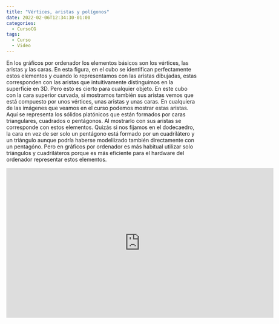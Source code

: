 ```yaml
---
title: "Vértices, aristas y polígonos"
date: 2022-02-06T12:34:30-01:00
categories:
  - CursoCG
tags:
  - Curso
  - Video
---
```


En los gráficos por ordenador los elementos básicos son los vértices, las aristas y las caras.
En esta figura, en el cubo se identifican perfectamente estos elementos y cuando lo representamos con las aristas dibujadas, estas corresponden con las aristas que intuitivamente distinguimos en la superficie en 3D. Pero esto es cierto para cualquier objeto. En este cubo con la cara superior curvada, si mostramos también sus aristas vemos que está compuesto por unos vértices, unas aristas y unas caras. En cualquiera de las imágenes que veamos en el curso podemos mostrar estas aristas. Aquí se representa los sólidos platónicos que están formados por caras triangulares,  cuadrados o pentágonos. Al mostrarlo con sus aristas se corresponde con estos elementos. Quizás si nos fijamos en el dodecaedro, la cara en vez de ser solo un pentágono está formado por un cuadrilátero y un triángulo aunque podría haberse modeliizado también directamente con un pentagóno. Pero en gráficos por ordenador es más habitual utilizar solo triángulos y cuadriláteros porque es más eficiente para el hardware del ordenador representar estos elementos.

<iframe style="width: 73.5vw; height: 41.3vw;" class="sketchfabembed" title="Sólidos" frameborder="0" allowfullscreen mozallowfullscreen="true" webkitallowfullscreen="true" allow="autoplay; fullscreen; xr-spatial-tracking" xr-spatial-tracking execution-while-out-of-viewport execution-while-not-rendered web-share src="https://sketchfab.com/models/803cd418ca664d7ca4a11c53ae7c5786/embed?camera=0"> </iframe>
